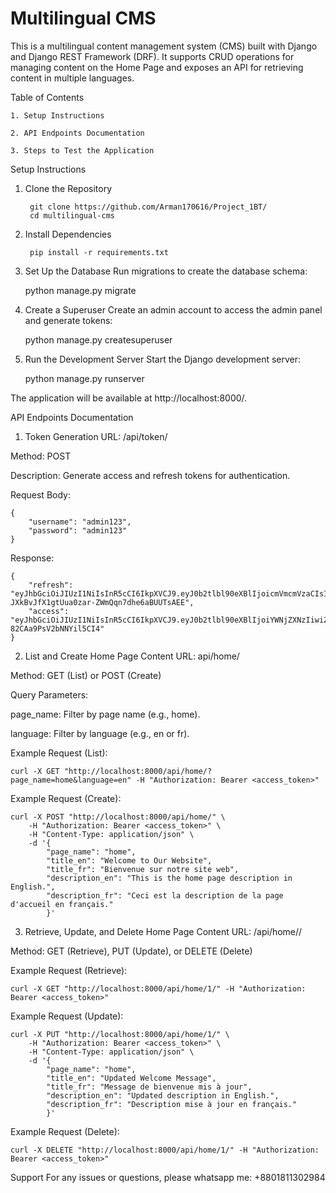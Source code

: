 
# Multilingual CMS


This is a multilingual content management system (CMS) built with Django and Django REST Framework (DRF). It supports CRUD operations for managing content on the Home Page and exposes an API for retrieving content in multiple languages.


Table of Contents

    1. Setup Instructions

    2. API Endpoints Documentation

    3. Steps to Test the Application

Setup Instructions

1. Clone the Repository

        git clone https://github.com/Arman170616/Project_1BT/
        cd multilingual-cms

2. Install Dependencies

        pip install -r requirements.txt

3. Set Up the Database
Run migrations to create the database schema:

    python manage.py migrate


4. Create a Superuser
Create an admin account to access the admin panel and generate tokens:

    python manage.py createsuperuser


5. Run the Development Server
Start the Django development server:

    python manage.py runserver

The application will be available at http://localhost:8000/.

API Endpoints Documentation
1. Token Generation
URL: /api/token/

Method: POST

Description: Generate access and refresh tokens for authentication.

Request Body:

    {
        "username": "admin123",
        "password": "admin123"
    }

Response:

    {
        "refresh": "eyJhbGciOiJIUzI1NiIsInR5cCI6IkpXVCJ9.eyJ0b2tlbl90eXBlIjoicmVmcmVzaCIsImV4cCI6MTczODc3MjE1MSwiaWF0IjoxNzM4Njg1NzUxLCJqdGkiOiJiOTk5NWMwNGVhOTY0Mzc0OTAzZTFhNzYxYTI5ZTNlZCIsInVzZXJfaWQiOjJ9.mjx-JXkBvJfX1gtUua0zar-ZWmQqn7dhe6aBUUTsAEE",
        "access": "eyJhbGciOiJIUzI1NiIsInR5cCI6IkpXVCJ9.eyJ0b2tlbl90eXBlIjoiYWNjZXNzIiwiZXhwIjoxNzM4Njg5MzUxLCJpYXQiOjE3Mzg2ODU3NTEsImp0aSI6IjA1MGQwZGIzYTc3NTRmZWU5OGFkMDFlMmFlZmI5Y2E5IiwidXNlcl9pZCI6Mn0.bS3zR0_7oH_Fzpb1JIuxfH-82CAa9PsV2bNNYil5CI4"
    }



2. List and Create Home Page Content
URL: api/home/

Method: GET (List) or POST (Create)

Query Parameters:

page_name: Filter by page name (e.g., home).

language: Filter by language (e.g., en or fr).

Example Request (List):

    curl -X GET "http://localhost:8000/api/home/?page_name=home&language=en" -H "Authorization: Bearer <access_token>"

Example Request (Create):

    curl -X POST "http://localhost:8000/api/home/" \
        -H "Authorization: Bearer <access_token>" \
        -H "Content-Type: application/json" \
        -d '{
            "page_name": "home",
            "title_en": "Welcome to Our Website",
            "title_fr": "Bienvenue sur notre site web",
            "description_en": "This is the home page description in English.",
            "description_fr": "Ceci est la description de la page d'accueil en français."
            }'


3. Retrieve, Update, and Delete Home Page Content
URL: /api/home/<id>/

Method: GET (Retrieve), PUT (Update), or DELETE (Delete)

Example Request (Retrieve):

    curl -X GET "http://localhost:8000/api/home/1/" -H "Authorization: Bearer <access_token>"

Example Request (Update):

    curl -X PUT "http://localhost:8000/api/home/1/" \
        -H "Authorization: Bearer <access_token>" \
        -H "Content-Type: application/json" \
        -d '{
            "page_name": "home",
            "title_en": "Updated Welcome Message",
            "title_fr": "Message de bienvenue mis à jour",
            "description_en": "Updated description in English.",
            "description_fr": "Description mise à jour en français."
            }'

Example Request (Delete):

    curl -X DELETE "http://localhost:8000/api/home/1/" -H "Authorization: Bearer <access_token>"

Support
For any issues or questions, please whatsapp me: +8801811302984
